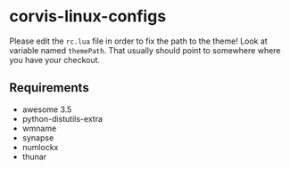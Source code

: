 corvis-linux-configs
====================


Please edit the `rc.lua` file in order to fix the path to the theme! Look at variable named `themePath`. That usually should point to somewhere where you have your checkout. 

Requirements
------------

* awesome 3.5
* python-distutils-extra
* wmname
* synapse
* numlockx
* thunar
